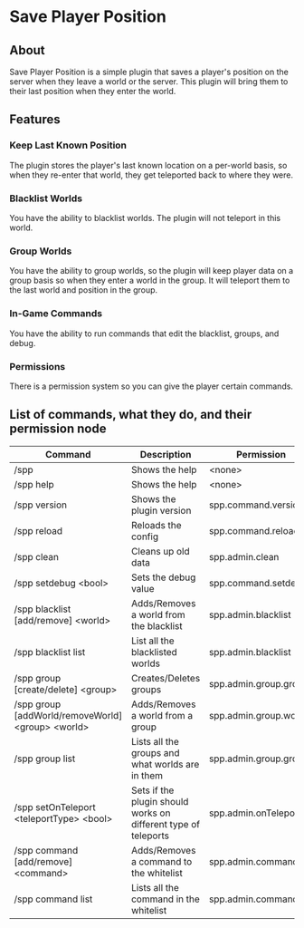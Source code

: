 # Save Player Position
## About
Save Player Position is a simple plugin that saves a player's position on the server when they leave a world or the server. This plugin will bring them to their last position when they enter the world.
## Features
### Keep Last Known Position
The plugin stores the player's last known location on a per-world basis, so when they re-enter that world, they get teleported back to where they were.
### Blacklist Worlds
You have the ability to blacklist worlds. The plugin will not teleport in this world.
### Group Worlds
You have the ability to group worlds, so the plugin will keep player data on a group basis so when they enter a world in the group. It will teleport them to the last world and position in the group.
### In-Game Commands
You have the ability to run commands that edit the blacklist, groups, and debug.
### Permissions
There is a permission system so you can give the player certain commands.
## List of commands, what they do, and their permission node
| Command                                               | Description                                                    | Permission             |
|-------------------------------------------------------|----------------------------------------------------------------|------------------------|
| /spp                                                  | Shows the help                                                 | \<none\>               |
| /spp help                                             | Shows the help                                                 | \<none\>               |
| /spp version                                          | Shows the plugin version                                       | spp.command.version    |
| /spp reload                                           | Reloads the config                                             | spp.command.reload     |
| /spp clean                                            | Cleans up old data                                             | spp.admin.clean        |
| /spp setdebug \<bool\>                                | Sets the debug value                                           | spp.command.setdebug   |
| /spp blacklist [add/remove] \<world\>                 | Adds/Removes a world from the blacklist                        | spp.admin.blacklist    |
| /spp blacklist list                                   | List all the blacklisted worlds                                | spp.admin.blacklist    |
| /spp group [create/delete] \<group\>                  | Creates/Deletes groups                                         | spp.admin.group.groups |
| /spp group [addWorld/removeWorld] \<group\> \<world\> | Adds/Removes a world from a group                              | spp.admin.group.worlds |
| /spp group list                                       | Lists all the groups and what worlds are in them               | spp.admin.group.groups |
| /spp setOnTeleport \<teleportType\> \<bool\>          | Sets if the plugin should works on different type of teleports | spp.admin.onTeleport   |
| /spp command [add/remove] \<command\>                 | Adds/Removes a command to the whitelist                        | spp.admin.commands     |
| /spp command list                                     | Lists all the command in the whitelist                         | spp.admin.commands     |